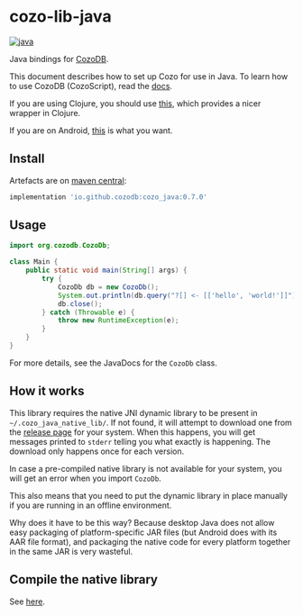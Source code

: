 # cozo-lib-java

[![java](https://img.shields.io/maven-central/v/io.github.cozodb/cozo_java)](https://mvnrepository.com/artifact/io.github.cozodb/cozo_java)

Java bindings for [CozoDB](https://www.cozodb.org).

This document describes how to set up Cozo for use in Java.
To learn how to use CozoDB (CozoScript), read the [docs](https://docs.cozodb.org/en/latest/index.html).

If you are using Clojure, you should use [this](https://github.com/cozodb/cozo-clj), which provides a nicer wrapper in Clojure.

If you are on Android, [this](https://github.com/cozodb/cozo-lib-android) is what you want.

## Install

Artefacts are on [maven central](https://mvnrepository.com/artifact/io.github.cozodb/cozo_java):

```groovy
implementation 'io.github.cozodb:cozo_java:0.7.0'
```

## Usage

```java
import org.cozodb.CozoDb;

class Main {
    public static void main(String[] args) {
        try {
            CozoDb db = new CozoDb();
            System.out.println(db.query("?[] <- [['hello', 'world!']]"));
            db.close();
        } catch (Throwable e) {
            throw new RuntimeException(e);
        }
    }
}
```

For more details, see the JavaDocs for the `CozoDb` class.

## How it works

This library requires the native JNI dynamic library to be present in
`~/.cozo_java_native_lib/`. If not found, it will attempt to download one from
the [release page](https://github.com/cozodb/cozo/releases) for your system.
When this happens, you will get messages printed to `stderr` telling you what exactly
is happening. The download only happens once for each version.

In case a pre-compiled native library is not available for your system,
you will get an error when you import `CozoDb`.

This also means that you need to put the dynamic library in place manually
if you are running in an offline environment.

Why does it have to be this way? Because desktop Java does not allow easy packaging of 
platform-specific JAR files (but Android does with its AAR file format),
and packaging the native code for every platform together in the same JAR
is very wasteful.

## Compile the native library

See [here](https://github.com/cozodb/cozo/blob/main/cozo-lib-java).